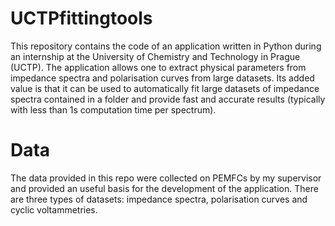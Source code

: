# UCTPfittingtools

This repository contains the code of an application written in Python during an internship at the University of Chemistry and Technology in Prague (UCTP). The application allows one to extract physical parameters from impedance spectra and polarisation curves from large datasets. Its added value is that it can be used to automatically fit large datasets of impedance spectra contained in a folder and provide fast and accurate results (typically with less than 1s computation time per spectrum).

# Data
The data provided in this repo were collected on PEMFCs by my supervisor and provided an useful basis for the development of the application. There are three types of datasets: impedance spectra, polarisation curves and cyclic voltammetries.
